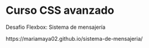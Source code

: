 <h1>Curso CSS avanzado</h1>
<p>Desafio Flexbox: Sistema de mensajería</p>
<p> https://mariamaya02.github.io/sistema-de-mensajeria/ </p>

